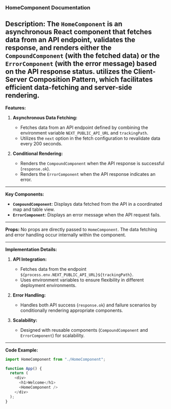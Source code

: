 ### HomeComponent Documentation

**Description:**
The `HomeComponent` is an asynchronous React component that fetches data from an API endpoint, validates the response, and renders either the `CompoundComponent` (with the fetched data) or the `ErrorComponent` (with the error message) based on the API response status.
utilizes the Client-Server Composition Pattern, which facilitates efficient data-fetching and server-side rendering.
---

**Features:**
1. **Asynchronous Data Fetching:**  
   - Fetches data from an API endpoint defined by combining the environment variable `NEXT_PUBLIC_API_URL` and `trackingPath`.
   - Utilizes the `next` option in the fetch configuration to revalidate data every 200 seconds.

2. **Conditional Rendering:**  
   - Renders the `CompoundComponent` when the API response is successful (`response.ok`).
   - Renders the `ErrorComponent` when the API response indicates an error.

---

**Key Components:**
- **`CompoundComponent`**: Displays data fetched from the API in a coordinated map and table view.
- **`ErrorComponent`**: Displays an error message when the API request fails.

---

**Props:**
No props are directly passed to `HomeComponent`. The data fetching and error handling occur internally within the component.

---

**Implementation Details:**
1. **API Integration:**  
   - Fetches data from the endpoint `${process.env.NEXT_PUBLIC_API_URL}${trackingPath}`.
   - Uses environment variables to ensure flexibility in different deployment environments.

2. **Error Handling:**  
   - Handles both API success (`response.ok`) and failure scenarios by conditionally rendering appropriate components.

3. **Scalability:**  
   - Designed with reusable components (`CompoundComponent` and `ErrorComponent`) for scalability.

---

**Code Example:**
```typescript
import HomeComponent from "./HomeComponent";

function App() {
  return (
    <div>
      <h1>Welcome</h1>
      <HomeComponent />
    </div>
  );
}
